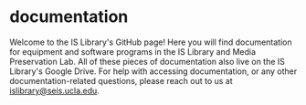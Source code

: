 # documentation

Welcome to the IS Library's GitHub page! Here you will find documentation for equipment and software programs in the IS Library and Media Preservation Lab. All of these pieces of documentation also live on the IS Library's Google Drive. For help with accessing documentation, or any other documentation-related questions, please reach out to us at islibrary@seis.ucla.edu.
